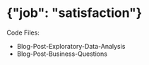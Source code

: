 # {"job": "satisfaction"}

Code Files:
- Blog-Post-Exploratory-Data-Analysis
- Blog-Post-Business-Questions

